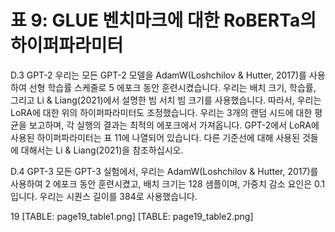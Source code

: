 # 표 9: GLUE 벤치마크에 대한 RoBERTa의 하이퍼파라미터

D.3 GPT-2
우리는 모든 GPT-2 모델을 AdamW(Loshchilov & Hutter, 2017)를 사용하여 선형 학습률 스케줄로 5 에포크 동안 훈련시켰습니다. 우리는 배치 크기, 학습률, 그리고 Li & Liang(2021)에서 설명한 빔 서치 빔 크기를 사용했습니다. 따라서, 우리는 LoRA에 대한 위의 하이퍼파라미터도 조정했습니다. 우리는 3개의 랜덤 시드에 대한 평균을 보고하며, 각 실행의 결과는 최적의 에포크에서 가져옵니다. GPT-2에서 LoRA에 사용된 하이퍼파라미터는 표 11에 나열되어 있습니다. 다른 기준선에 대해 사용된 것들에 대해서는 Li & Liang(2021)을 참조하십시오.

D.4 GPT-3
모든 GPT-3 실험에서, 우리는 AdamW(Loshchilov & Hutter, 2017)를 사용하여 2 에포크 동안 훈련시켰고, 배치 크기는 128 샘플이며, 가중치 감소 요인은 0.1입니다. 우리는 시퀀스 길이를 384로 사용했습니다.

19
[TABLE: page19_table1.png]
[TABLE: page19_table2.png]